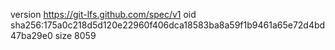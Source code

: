 version https://git-lfs.github.com/spec/v1
oid sha256:175a0c218d5d120e22960f406dca18583ba8a59f1b9461a65e72d4bd47ba29e0
size 8059

